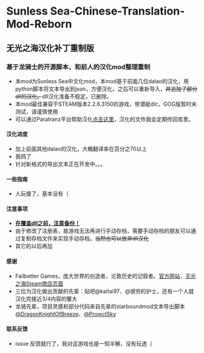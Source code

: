 # Sunless Sea-Chinese-Translation-Mod-Reborn

## 无光之海汉化补丁重制版 ##

### 基于龙骑士的开源脚本，和前人的汉化mod整理重制

* 本mod为Sunless Sea中文化mod，本mod基于前面几位dalao的汉化，用python脚本将文本导出到json，方便汉化，之后可以重新导入，~~并追加了部分dll的汉化。~~dll汉化准备不稳定，已删除。
* 本mod最佳兼容于STEAM版本2.2.6.3150的游戏，带潜艇dlc，GOG版暂时未测试，请谨慎使用
* 可以通过Paratranz平台帮助汉化[点击这里](https://paratranz.cn/projects/2731)，汉化的文件我会定期传回库里。

#### 汉化进度

* 加上前面其他dalao的汉化，大概翻译率在百分之70以上
* 我鸽了
* 针对新格式的导出文本正在开发中。。。

#### 一些指南

* 人玩傻了，基本没有（

#### 注意事项

* **<u>在覆盖dll之前，注意备份！</u>**
* 由于修改了注册表，故游戏无法再进行手动存档，需要手动存档的朋友可以通过复制存档文件来实现手动存档，~~当然也可以放弃dll汉化~~
* 其它的以后再加

#### 感谢

* Failbetter Games，庞大世界的创造者，沦敦历史的记叙者。[官方网站](https://www.failbettergames.com/)，[无光之海Steam商店页面](https://store.steampowered.com/app/304650/SUNLESS_SEA/)
* 三位为汉化做出贡献的先辈：贴吧@kaitai97、@很穷的护士，还有一个人就汉化完接近3/4内容的蟹大
* 龙骑先辈，项目灵感和部分代码来自先辈的starboundmod文本导出脚本[@DragonKnightOfBreeze](https://github.com/DragonKnightOfBreeze)、[@ProjectSky](https://github.com/ProjectSky)

#### 联系反馈

* issue 反馈就行了，我对这游戏也是一知半解，没有玩透（










